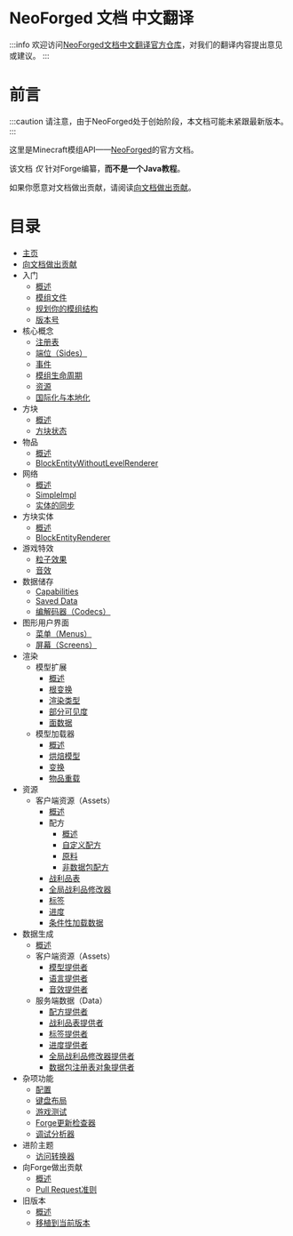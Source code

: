 NeoForged 文档 中文翻译
==============================

:::info
欢迎访问[NeoForged文档中文翻译官方仓库][translation-repo]，对我们的翻译内容提出意见或建议。
:::

# 前言

:::caution
请注意，由于NeoForged处于创始阶段，本文档可能未紧跟最新版本。
:::

这里是Minecraft模组API——[NeoForged]的官方文档。

该文档 _仅_ 针对Forge编纂，**而不是一个Java教程**。

如果你愿意对文档做出贡献，请阅读[向文档做出贡献][contributing]。

# 目录

- [主页](./index.md)
- [向文档做出贡献](./contributing.md)
- 入门
    - [概述](./gettingstarted/index.md)
    - [模组文件](./gettingstarted/modfiles.md)
    - [规划你的模组结构](./gettingstarted/structuring.md)
    - [版本号](./gettingstarted/versioning.md)
- 核心概念
    - [注册表](./concepts/registries.md)
    - [端位（Sides）](./concepts/sides.md)
    - [事件](./concepts/events.md)
    - [模组生命周期](./concepts/lifecycle.md)
    - [资源](./concepts/resources.md)
    - [国际化与本地化](./concepts/internationalization.md)
- 方块
    - [概述](./blocks/index.md)
    - [方块状态](./blocks/states.md)
- 物品
    - [概述](./items/index.md)
    - [BlockEntityWithoutLevelRenderer](./items/bewlr.md)
- 网络
    - [概述](./networking/index.md)
    - [SimpleImpl](./networking/simpleimpl.md)
    - [实体的同步](./networking/entities.md)
- 方块实体
    - [概述](./blockentities/index.md)
    - [BlockEntityRenderer](./blockentities/ber.md)
- 游戏特效
    - [粒子效果](./gameeffects/particles.md)
    - [音效](./gameeffects/sounds.md)
- 数据储存
    - [Capabilities](./datastorage/capabilities.md)
    - [Saved Data](./datastorage/saveddata.md)
    - [编解码器（Codecs）](./datastorage/codecs.md)
- 图形用户界面
    - [菜单（Menus）](./gui/menus.md)
    - [屏幕（Screens）](./gui/screens.md)
- 渲染
    - 模型扩展
        - [概述](./rendering/modelextensions/index.md)
        - [根变换](./rendering/modelextensions/transforms.md)
        - [渲染类型](./rendering/modelextensions/rendertypes.md)
        - [部分可见度](./rendering/modelextensions/visibility.md)
        - [面数据](./rendering/modelextensions/facedata.md)
    - 模型加载器
        - [概述](./rendering/modelloaders/index.md)
        - [烘焙模型](./rendering/modelloaders/bakedmodel.md)
        - [变换](./rendering/modelloaders/transform.md)
        - [物品重载](./rendering/modelloaders/itemoverrides.md)
- 资源
    - 客户端资源（Assets）
        - [概述](./resources/client/index.md)
        - 配方
            - [概述](./resources/server/recipes/index.md)
            - [自定义配方](./resources/server/recipes/custom.md)
            - [原料](./resources/server/recipes/ingredients.md)
            - [非数据包配方](./resources/server/recipes/incode.md)
        - [战利品表](./resources/server/loottables.md)
        - [全局战利品修改器](./resources/server/glm.md)
        - [标签](./resources/server/tags.md)
        - [进度](./resources/server/advancements.md)
        - [条件性加载数据](./resources/server/conditional.md)
- 数据生成
    - [概述](./datagen/index.md)
    - 客户端资源（Assets）
        - [模型提供者](./datagen/client/modelproviders.md)
        - [语言提供者](./datagen/client/localization.md)
        - [音效提供者](./datagen/client/sounds.md)
    - 服务端数据（Data）
        - [配方提供者](./datagen/server/recipes.md)
        - [战利品表提供者](./datagen/server/loottables.md)
        - [标签提供者](./datagen/server/tags.md)
        - [进度提供者](./datagen/server/advancements.md)
        - [全局战利品修改器提供者](./datagen/server/glm.md)
        - [数据包注册表对象提供者](./datagen/server/datapackregistries.md)
- 杂项功能
    - [配置](./misc/config.md)
    - [键盘布局](./misc/keymappings.md)
    - [游戏测试](./misc/gametest.md)
    - [Forge更新检查器](./misc/updatechecker.md)
    - [调试分析器](./misc/debugprofiler.md)
- 进阶主题
    - [访问转换器](./advanced/accesstransformers.md)
- 向Forge做出贡献
    - [概述](./forgedev/index.md)
    - [Pull Request准则](./forgedev/prguidelines.md)
- 旧版本
    - [概述](./legacy/index.md)
    - [移植到当前版本](./legacy/porting.md)

[translation-repo]: https://github.com/srcres258/neo-doc
[NeoForged]: https://neoforged.net
[contributing]: ./contributing.md

